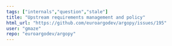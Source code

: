 ```yaml
---
tags: ["internals","question","stale"]
title: "Upstream requirements management and policy"
html_url: "https://github.com/euroargodev/argopy/issues/195"
user: "gmaze"
repo: "euroargodev/argopy"
---
```


